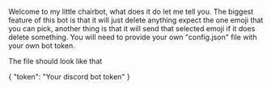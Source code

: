 Welcome to my little chairbot, what does it do let me tell you.
The biggest feature of this bot is that it will just delete anything expect the one emoji that you can pick, another thing is that it will send that selected emoji if it does delete something.
You will need to provide your own "config.json" file with your own bot token.

The file should look like that

{
  "token": "Your discord bot token"
}
